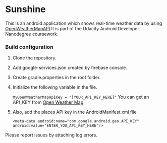 Sunshine
========
This is an android application which shows real-time weather data by using <a href="http://openweathermap.org" target="_blank">OpenWeatherMapAPI</a>.It is part of the Udacity Android Developer Nanodegree coursework.


### Build configuration
 
 1. Clone the repository.
 2. Add google-services.json created by firebase console.
 3. Create gradle.properties in the root folder.
 4. Initialize the following variable in the file.
 
    `MyOpenWeatherMapApiKey = "[YOUR_API_KEY_HERE]"`
    You can get an API_KEY from <a href="http://openweathermap.org" target="_blank">Open Weather Map</a>
 5. Also, add the places API key in the AndroidManifest.xml file
 
    `<meta-data
        android:name="com.google.android.geo.API_KEY"
        android:value="ENTER_YOU_API_KEY_HERE"/>`

Please report issues by attaching log errors.
